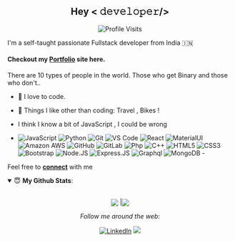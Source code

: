 <div align="center">
<h2> Hey  < 𝚍𝚎𝚟𝚎𝚕𝚘𝚙𝚎𝚛/> </h2>
</div>

<div align="center">
 
![Profile Visits](https://visitor-badge.laobi.icu/badge?page_id=hishamtk.hishamtk)

</div>

I'm a self-taught passionate Fullstack developer from India 🇮🇳
#### Checkout my [Portfolio](https://hisham.vercel.app/) site here.



<div style="text-align: left">There are 10 types of people in the world. Those who get Binary and those who don't.. </div>

<div>
 
- 🏢 I love to code. 
- 🚀 Things I like other than coding: Travel , Bikes !
- I think I know a bit of JavaScript , I could be wrong

- ![JavaScript](https://img.shields.io/badge/-JavaScript-black?style=plastic&logo=javascript) ![Python](https://img.shields.io/badge/-Python-8fcfd1?style=plastic&logo=Python) ![Git](https://img.shields.io/badge/-Git-black?style=plastic&logo=git) ![VS Code](https://img.shields.io/badge/-VS%20Code-007ACC?style=plastic&logo=visual-studio-code) ![React](https://img.shields.io/badge/-React-3b2e5a?style=plastic&logo=react) ![MaterialUI](https://img.shields.io/badge/-MatrialUI-0081CB?style=plastic&logo=material-UI)![Amazon AWS](https://img.shields.io/badge/Amazon%20AWS-232F3E?style=plastic&logo=amazon-aws) ![GitHub](https://img.shields.io/badge/-GitHub-181717?style=plastic&logo=github) ![GitLab](https://img.shields.io/badge/-GitLab-FCA121?style=plastic&logo=gitlab) ![Php](https://img.shields.io/badge/-php-394989?style=plastic&logo=php)  ![C++](https://img.shields.io/badge/-C++-00599C?style=plastic&logo=c) ![HTML5](https://img.shields.io/badge/-HTML5-E34F26?style=plastic&logo=html5&logoColor=white) ![CSS3](https://img.shields.io/badge/-CSS3-1572B6?style=plastic&logo=css3) ![Bootstrap](https://img.shields.io/badge/-Bootstrap-563D7C?style=plastic&logo=bootstrap) ![Node.JS](https://img.shields.io/badge/-Node.JS-black?style=plastic&logo=Node.js) ![Express.JS](https://img.shields.io/badge/-Express.JS-c7b198?style=plastic&logo=Express.JS) ![Graphql](https://img.shields.io/badge/-Graphql-E10098?style=plastic&logo=Graphql) ![MongoDB](https://img.shields.io/badge/-MongoDB-black?style=plastic&logo=mongodb) -

Feel free to <a href="mailto:tkhisham007@gmail.com"><b>connect</b></a> with me

</div>

<div >

<details open>
 <summary> 😇 <b>My Github Stats</b>: </summary>
<br>
<p align = "center">
  <img align = "center" src = "https://github-readme-stats.vercel.app/api?username=hishamtk&show_icons=true&hide=issues,contribs&theme=tokyonight&line_height=27&include_all_commits=true&count_private=true">   |<a href="https://github.com/hishamtk/github-readme-stats"><img align = "center" src="https://github-readme-stats.vercel.app/api/top-langs/?username=hishamtk&layout=compact&theme=tokyonight&hide_border=true" /></a> 


</p>
</details>

<div align="center">

<i>Follow me around the web:</i><br>

<a href="https://www.linkedin.com/in/hisham-tk-48a918a1/" target="_blank"><img src="https://img.shields.io/badge/LinkedIn-%230077B5.svg?&style=flat-square&logo=linkedin&logoColor=white" alt="LinkedIn"></a>
 <a href="https://twitter.com/intent/follow?screen_name=tkhisham7&tw_p=followbutton"><img src="https://img.shields.io/twitter/follow/tkhisham7?label=%40tkhisham7&style=social"></a>

</div>